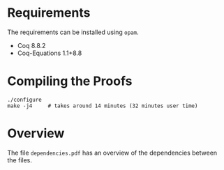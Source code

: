 # Requirements

The requirements can be installed using `opam`.

* Coq 8.8.2
* Coq-Equations 1.1+8.8

# Compiling the Proofs

```
./configure
make -j4     # takes around 14 minutes (32 minutes user time)
```

# Overview

The file `dependencies.pdf` has an overview of the dependencies between the files.
